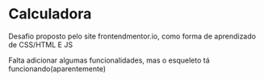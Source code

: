 # Calculadora
Desafio proposto pelo site frontendmentor.io, como forma de aprendizado de CSS/HTML E JS

Falta adicionar algumas funcionalidades, mas o esqueleto tá funcionando(aparentemente)
